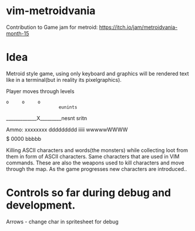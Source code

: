 # vim-metroidvania

Contribution to Game jam for metroid:
https://itch.io/jam/metroidvania-month-15

# Idea

Metroid style game, using only keyboard and graphics will be rendered text like in a terminal(but in reality its pixelgraphics). 

Player moves through levels

    o     o     o  
                        eunints
_____________X_________nesnt   sritn

Ammo: 
xxxxxxxx  ddddddddd     iiiii    wwwwwWWWW   $$$$$  0000  bbbbb

Killing ASCII characters and words(the monsters) while collecting loot from them in form of ASCII characters. Same characters that are used in VIM commands. These are also the weapons used to kill characters and move through the map. As the game progresses new characters are introduced..


# Controls so far during debug and development.

Arrows - change char in spritesheet for debug